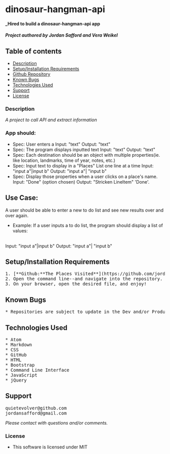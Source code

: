 # dinosaur-hangman-api

#### _Hired to build a dinosaur-hangman-api app

#### _Project authored by Jordan Safford and Vera Weikel_

## Table of contents
* [Description](#description)
* [Setup/Installation Requirements](#setup-installation-requirements)
* [Github Repository](#github-repository)
* [Known Bugs](#known-bugs)
* [Technologies Used](#technologies-used)
* [Support](#support)
* [License](#license)


### Description
_A project to call API and extract information_

### App should:

- Spec: User enters a 
Input: "text"
Output: "text"
- Spec: The program displays inputted text
Input: "text"
Output: "text"
- Spec: Each destination should be an object with multiple properties(ie. like location, landmarks, time of year, notes, etc.)
- Spec: Input text to display in a "Places" List one line at a time
Input: "input a"|input b"
Output: "input a"| "input b"
- Spec: Display those properties when a user clicks on a place's name.
Input: "Done" (option chosen)
Output: "Stricken LineItem" 'Done'.

## Use Case:
A user should be able to enter a new to do list and see new results over and over again.

- Example: If a user inputs a to do list, the program should display a list of values:
<br/>
Input: "input a"|input b"
Output: "input a"| "input b"


## Setup/Installation Requirements
<pre>
1. [**Github:**The Places Visited**](https://github.com/jordanHS/dinosaur-hangman-api.git)
2. Open the command line--and navigate into the repository.
3. On your browser, open the desired file, and enjoy!
</pre>

## Known Bugs
<pre>
* Repositories are subject to update in the Dev and/or Production process.
</pre>

## Technologies Used
<pre>
* Atom
* Markdown
* CSS
* GitHub
* HTML
* Bootstrap
* Command Line Interface
* JavaScript
* jQuery
</pre>

## Support
<pre>
quietevolver@github.com
jordansafford@gmail.com
</pre>
_Please contact with questions and/or comments._

### License

* This software is licensed under MIT
